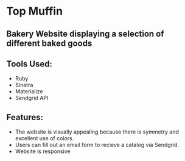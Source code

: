 # Top Muffin
## Bakery Website displaying a selection of different baked goods

## Tools Used:
* Ruby
* Sinatra
* Materialize
* Sendgrid API

## Features:
* The website is visually appealing because there is symmetry and excellent use of colors.
* Users can fill out an email form to recieve a catalog via Sendgrid.
* Website is responsive
